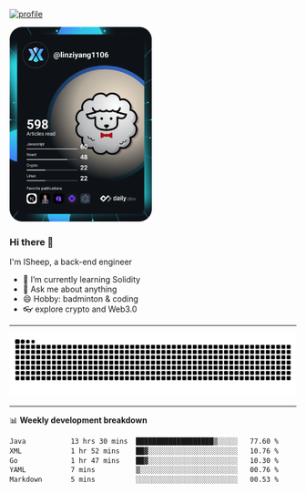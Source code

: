 [![profile](https://user-images.githubusercontent.com/54968314/208005045-e4b42f3b-833d-4242-bfcc-e764865553a2.svg)](https://www.calligrapher.ai/)

<a href="https://app.daily.dev/linziyang1106"><img src="/devcard.png" width="250" alt="ISheep's Dev Card"/></a>

### Hi there 🐏

I'm ISheep, a back-end engineer

- 🔭 I’m currently learning Solidity
- 💬 Ask me about anything
- 😄 Hobby: badminton & coding
- 👓 explore crypto and Web3.0

-------

![](https://raw.githubusercontent.com/ISheepp/ISheepp/output/github-contribution-grid-snake.svg)

-------

📊 **Weekly development breakdown**
<!--START_SECTION:waka-->

```txt
Java           13 hrs 30 mins  ███████████████████▒░░░░░   77.60 %
XML            1 hr 52 mins    ██▓░░░░░░░░░░░░░░░░░░░░░░   10.76 %
Go             1 hr 47 mins    ██▓░░░░░░░░░░░░░░░░░░░░░░   10.30 %
YAML           7 mins          ▒░░░░░░░░░░░░░░░░░░░░░░░░   00.76 %
Markdown       5 mins          ░░░░░░░░░░░░░░░░░░░░░░░░░   00.53 %
```

<!--END_SECTION:waka-->
